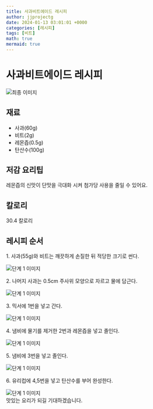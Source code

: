 ```yaml
---
title: 사과비트에이드 레시피
author: jjprojectg
date: 2024-01-13 03:01:01 +0000
categories: [레시피]
tags: [비트]
math: true
mermaid: true
---
```

<meta name="og:type" content="website"/>
<meta charset="UTF-8"/>
<div class="header">
  <h1>사과비트에이드 레시피</h1>
</div>

<div class="container my-4">
  <div class="row">
    <div class="col-12 col-md-6">
      <div class="recipe-image">
        <img src="http://www.foodsafetykorea.go.kr/uploadimg/cook/10_01126_2.png" class="step-image" alt="최종 이미지"/>
      </div>
    </div>
    <div class="col-12 col-md-6">
      <div class="ingredients">
        <h2>재료</h2>
        <ul class="card">
          <li> 사과(60g) </li>
          <li>  비트(2g) </li>
          <li>  레몬즙(0.5g) </li>
          <li> 탄산수(100g) </li>
</ul>
      </div>
    </div>
    <div class="col-12 col-md-6">
      <div class="ingredients">
        <h2>저감 요리팁</h2>
        <div class="card"> 
          <p>
            레몬즙의 신맛이 단맛을 극대화 시켜 첨가당 사용을 줄일 수 있어요.
          </p>
        </div>
      </div>
      <div class="ingredients">
        <h2>칼로리</h2>
        <div class="card"> 
          <p>
            30.4 칼로리
          </p>
        </div>
      </div>
    </div>
  </div>

  <h2 class="my-4">레시피 순서</h2>
  <div class="card recipe-card">
    <div class="card-body recipe-step">
      <p class="card-text step-description">1. 사과(55g)와 비트는 깨끗하게 손질한 뒤 적당한 크기로 썬다.</p>
      <img src="http://www.foodsafetykorea.go.kr/uploadimg/cook/20_01126_1.JPG" alt="단계 1 이미지" class="step-image"/>
    </div>
  </div>
  <div class="card recipe-card">
    <div class="card-body recipe-step">
      <p class="card-text step-description">2. 나머지 사과는 0.5cm 주사위 모양으로 자르고 물에 담근다.</p>
      <img src="http://www.foodsafetykorea.go.kr/uploadimg/cook/20_01126_2.JPG" alt="단계 1 이미지" class="step-image"/>
    </div>
  </div>
  <div class="card recipe-card">
    <div class="card-body recipe-step">
      <p class="card-text step-description">3. 믹서에 1번을 넣고 간다.</p>
      <img src="http://www.foodsafetykorea.go.kr/uploadimg/cook/20_01126_3.JPG" alt="단계 1 이미지" class="step-image"/>
    </div>
  </div>
  <div class="card recipe-card">
    <div class="card-body recipe-step">
      <p class="card-text step-description">4. 냄비에 물기를 제거한 2번과 레몬즙을 넣고 졸인다.</p>
      <img src="http://www.foodsafetykorea.go.kr/uploadimg/cook/20_01126_4.JPG" alt="단계 1 이미지" class="step-image"/>
    </div>
  </div>
  <div class="card recipe-card">
    <div class="card-body recipe-step">
      <p class="card-text step-description">5. 냄비에 3번을 넣고 졸인다.</p>
      <img src="http://www.foodsafetykorea.go.kr/uploadimg/cook/20_01126_5.JPG" alt="단계 1 이미지" class="step-image"/>
    </div>
  </div>
  <div class="card recipe-card">
    <div class="card-body recipe-step">
      <p class="card-text step-description">6. 유리컵에 4,5번을 넣고 탄산수를 부어 완성한다.</p>
      <img src="http://www.foodsafetykorea.go.kr/uploadimg/cook/20_01126_6.JPG" alt="단계 1 이미지" class="step-image"/>
    </div>
  </div>

</div>
맛있는 요리가 되길 기대하겠습니다.
